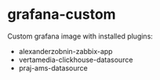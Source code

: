 # grafana-custom

Custom grafana image with installed plugins:
  - alexanderzobnin-zabbix-app
  - vertamedia-clickhouse-datasource
  - praj-ams-datasource
